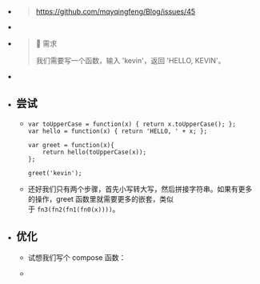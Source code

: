 - >https://github.com/mqyqingfeng/Blog/issues/45
-
- > 🌟 需求
  >
  > 我们需要写一个函数，输入 'kevin'，返回 'HELLO, KEVIN'。
-
- ## 尝试
	- ```
	  var toUpperCase = function(x) { return x.toUpperCase(); };
	  var hello = function(x) { return 'HELLO, ' + x; };
	  
	  var greet = function(x){
	      return hello(toUpperCase(x));
	  };
	  
	  greet('kevin');
	  ```
	- 还好我们只有两个步骤，首先小写转大写，然后拼接字符串。如果有更多的操作，greet 函数里就需要更多的嵌套，类似于 `fn3(fn2(fn1(fn0(x))))`。
- ## 优化
	- 试想我们写个 compose 函数：
	- ```
	  ```